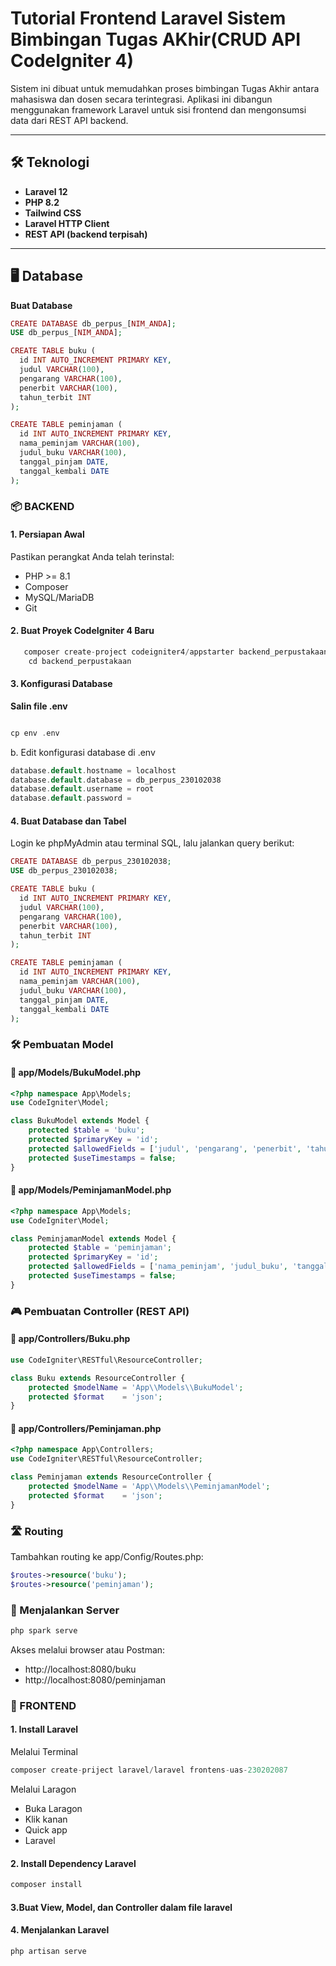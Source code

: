 # Tutorial Frontend Laravel Sistem Bimbingan Tugas AKhir(CRUD API CodeIgniter 4)
Sistem ini dibuat untuk memudahkan proses bimbingan Tugas Akhir antara mahasiswa dan dosen secara terintegrasi. Aplikasi ini dibangun menggunakan framework Laravel untuk sisi frontend dan mengonsumsi data dari REST API backend.

---

## 🛠️ Teknologi

- **Laravel 12**
- **PHP 8.2**
- **Tailwind CSS**
- **Laravel HTTP Client**
- **REST API (backend terpisah)**

---

## 🖥️ Database
**Buat Database**
```php
CREATE DATABASE db_perpus_[NIM_ANDA];
USE db_perpus_[NIM_ANDA];

CREATE TABLE buku (
  id INT AUTO_INCREMENT PRIMARY KEY,
  judul VARCHAR(100),
  pengarang VARCHAR(100),
  penerbit VARCHAR(100),
  tahun_terbit INT
);

CREATE TABLE peminjaman (
  id INT AUTO_INCREMENT PRIMARY KEY,
  nama_peminjam VARCHAR(100),
  judul_buku VARCHAR(100),
  tanggal_pinjam DATE,
  tanggal_kembali DATE
);

```

### 📦 BACKEND
#### 1. Persiapan Awal
   Pastikan perangkat Anda telah terinstal:
   - PHP >= 8.1
   - Composer
   - MySQL/MariaDB
   - Git
     
#### 2. Buat Proyek CodeIgniter 4 Baru
```php
   composer create-project codeigniter4/appstarter backend_perpustakaan
    cd backend_perpustakaan
```
#### 3. Konfigurasi Database


**Salin file .env**

```php

cp env .env

```

b. Edit konfigurasi database di .env

```php
database.default.hostname = localhost
database.default.database = db_perpus_230102038
database.default.username = root
database.default.password =
```
#### 4. Buat Database dan Tabel
Login ke phpMyAdmin atau terminal SQL, lalu jalankan query berikut:
```php
CREATE DATABASE db_perpus_230102038;
USE db_perpus_230102038;

CREATE TABLE buku (
  id INT AUTO_INCREMENT PRIMARY KEY,
  judul VARCHAR(100),
  pengarang VARCHAR(100),
  penerbit VARCHAR(100),
  tahun_terbit INT
);

CREATE TABLE peminjaman (
  id INT AUTO_INCREMENT PRIMARY KEY,
  nama_peminjam VARCHAR(100),
  judul_buku VARCHAR(100),
  tanggal_pinjam DATE,
  tanggal_kembali DATE
);
```

### 🛠️ Pembuatan Model
#### 📁 app/Models/BukuModel.php
```php
<?php namespace App\Models;
use CodeIgniter\Model;

class BukuModel extends Model {
    protected $table = 'buku';
    protected $primaryKey = 'id';
    protected $allowedFields = ['judul', 'pengarang', 'penerbit', 'tahun_terbit'];
    protected $useTimestamps = false;
}
```
#### 📁 app/Models/PeminjamanModel.php
```php
<?php namespace App\Models;
use CodeIgniter\Model;

class PeminjamanModel extends Model {
    protected $table = 'peminjaman';
    protected $primaryKey = 'id';
    protected $allowedFields = ['nama_peminjam', 'judul_buku', 'tanggal_pinjam', 'tanggal_kembali'];
    protected $useTimestamps = false;
}
```

### 🎮 Pembuatan Controller (REST API)
#### 📁 app/Controllers/Buku.php


```php <?php namespace App\Controllers;
use CodeIgniter\RESTful\ResourceController;

class Buku extends ResourceController {
    protected $modelName = 'App\\Models\\BukuModel';
    protected $format    = 'json';
}

```
#### 📁 app/Controllers/Peminjaman.php
```php
<?php namespace App\Controllers;
use CodeIgniter\RESTful\ResourceController;

class Peminjaman extends ResourceController {
    protected $modelName = 'App\\Models\\PeminjamanModel';
    protected $format    = 'json';
}
```

### 🛣️ Routing
Tambahkan routing ke app/Config/Routes.php:
```php
$routes->resource('buku');
$routes->resource('peminjaman');
```

### 🚀 Menjalankan Server
```php
php spark serve
```
Akses melalui browser atau Postman:

- http://localhost:8080/buku
- http://localhost:8080/peminjaman

### 🎨 FRONTEND
#### 1.  Install Laravel
   Melalui Terminal
```php
composer create-priject laravel/laravel frontens-uas-230202087
```

   Melalui Laragon
   - Buka Laragon
   - Klik kanan
   - Quick app
   - Laravel
#### 2. Install Dependency Laravel
   ```php
   composer install
   ```
#### 3.Buat View, Model, dan Controller dalam file laravel

####  4. Menjalankan Laravel
   ```php
   php artisan serve
   ```

